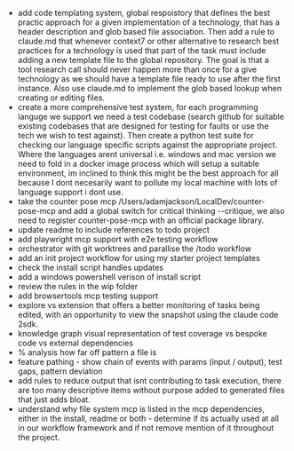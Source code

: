 - add code templating system, global respoistory that defines the best practic approach for a given implementation of a technology, that has a header description and glob based file association. Then add a rule to claude.md that whenever context7 or other alternative to research best practices for a technology is used that part of the task must include adding a new template file to the global repository. The goal is that a tool research call should never happen more than once for a give technology as we should have a template file ready to use after the first instance. Also use claude.md to implement the glob based lookup when creating or editing files.
- create a more comprehensive test system, for each programming languge we support we need a test codebase (search github for suitable existing codebases that are designed for testing for faults or use the tech we wish to test against). Then create a python test suite for checking our language specific scripts against the appropriate project. Where the languages arent universal i.e. windows and mac version we need to fold in a docker image process which will setup a suitable environment, im inclined to think this might be the best approach for all because I dont necesarily want to pollute my local machine with lots of language support i dont use.
- take the counter pose mcp /Users/adamjackson/LocalDev/counter-pose-mcp and add a global switch for critical thinking --critique, we also need to register counter-pose-mcp with an official package library.
- update readme to include references to todo project
- add playwright mcp support with e2e testing workflow
- orchestrator with git worktrees and parallise the /todo workflow
- add an init project workflow for using my starter project templates
- check the install script handles updates
- add a windows powershell verison of install script
- review the rules in the wip folder
- add browsertools mcp testing support
- explore vs extension that offers a better monitoring of tasks being edited, with an opportunity to view the snapshot using the claude code 2sdk.
- knowledge graph visual representation of test coverage vs bespoke code vs external dependencies
- % analysis how far off pattern a file is
- feature pathing - show chain of events with params (input / output), test gaps, pattern deviation
- add rules to reduce output that isnt contributing to task execution, there are too many descriptive items without purpose added to generated files that just adds bloat.
- understand why file system mcp is listed in the mcp dependencies, either in the install, readme or both - determine if its actually used at all in our workflow framework and if not remove mention of it throughout the project.
